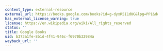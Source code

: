 ```yaml
---
content_type: external-resource
external_url: https://books.google.com/books?id=g-dyxR5I1dUC&lpg=PP1&dq=Politics%20of%20Nature%3A%20How%20to%20Bring%20the%20Sciences%20into%20Democracy&pg=PA9#v=onepage&q&f=false
has_external_license_warning: true
license: https://en.wikipedia.org/wiki/All_rights_reserved
status: ''
title: Google Books
uid: b373a1fe-8b1d-4f41-946c-f6970b32984a
wayback_url: ''
---
```

